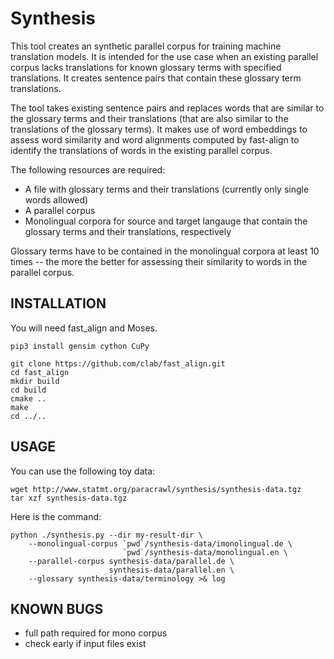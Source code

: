 # Synthesis

This tool creates an synthetic parallel corpus for training machine translation models.
It is intended for the use case when an existing parallel corpus lacks translations for
known glossary terms with specified translations. It creates sentence pairs that contain
these glossary term translations. 

The tool takes existing sentence pairs and replaces words that are similar to the glossary
terms and their translations (that are also similar to the translations of the glossary terms).
It makes use of word embeddings to assess word similarity and word alignments computed by
fast-align to identify the translations of words in the existing parallel corpus.

The following resources are required:
* A file with glossary terms and their translations (currently only single words allowed)
* A parallel corpus
* Monolingual corpora for source and target langauge that contain the glossary terms and their translations, respectively

Glossary terms have to be contained in the monolingual corpora at least 10 times -- the more the better for assessing their similarity to words in the parallel corpus.

## INSTALLATION

You will need fast_align and Moses.

```
pip3 install gensim cython CuPy
```

```
git clone https://github.com/clab/fast_align.git
cd fast_align
mkdir build
cd build
cmake ..
make
cd ../..
```

## USAGE

You can use the following toy data:
```
wget http://www.statmt.org/paracrawl/synthesis/synthesis-data.tgz
tar xzf synthesis-data.tgz
```

Here is the command:
```
python ./synthesis.py --dir my-result-dir \
    --monolingual-corpus `pwd`/synthesis-data/imonolingual.de \
                         `pwd`/synthesis-data/monolingual.en \
    --parallel-corpus synthesis-data/parallel.de \
                      synthesis-data/parallel.en \
    --glossary synthesis-data/terminology >& log
```

## KNOWN BUGS
* full path required for mono corpus
* check early if input files exist
